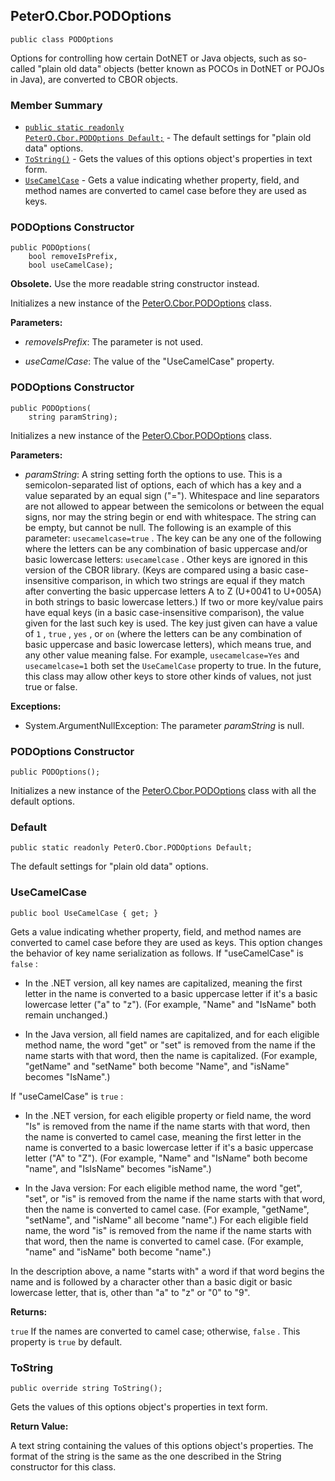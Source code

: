 ## PeterO.Cbor.PODOptions

    public class PODOptions

Options for controlling how certain DotNET or Java objects, such as so-called "plain old data" objects (better known as POCOs in DotNET or POJOs in Java), are converted to CBOR objects.

### Member Summary
* <code>[public static readonly PeterO.Cbor.PODOptions Default;](#Default)</code> - The default settings for "plain old data" options.
* <code>[ToString()](#ToString)</code> - Gets the values of this options object's properties in text form.
* <code>[UseCamelCase](#UseCamelCase)</code> - Gets a value indicating whether property, field, and method names are converted to camel case before they are used as keys.

<a id="Void_ctor_Boolean_Boolean"></a>
### PODOptions Constructor

    public PODOptions(
        bool removeIsPrefix,
        bool useCamelCase);

<b>Obsolete.</b> Use the more readable string constructor instead.

Initializes a new instance of the [PeterO.Cbor.PODOptions](PeterO.Cbor.PODOptions.md) class.

<b>Parameters:</b>

 * <i>removeIsPrefix</i>: The parameter is not used.

 * <i>useCamelCase</i>: The value of the "UseCamelCase" property.

<a id="Void_ctor_System_String"></a>
### PODOptions Constructor

    public PODOptions(
        string paramString);

Initializes a new instance of the [PeterO.Cbor.PODOptions](PeterO.Cbor.PODOptions.md) class.

<b>Parameters:</b>

 * <i>paramString</i>: A string setting forth the options to use. This is a semicolon-separated list of options, each of which has a key and a value separated by an equal sign ("="). Whitespace and line separators are not allowed to appear between the semicolons or between the equal signs, nor may the string begin or end with whitespace. The string can be empty, but cannot be null. The following is an example of this parameter:  `usecamelcase=true` . The key can be any one of the following where the letters can be any combination of basic uppercase and/or basic lowercase letters:  `usecamelcase` . Other keys are ignored in this version of the CBOR library. (Keys are compared using a basic case-insensitive comparison, in which two strings are equal if they match after converting the basic uppercase letters A to Z (U+0041 to U+005A) in both strings to basic lowercase letters.) If two or more key/value pairs have equal keys (in a basic case-insensitive comparison), the value given for the last such key is used. The key just given can have a value of  `1` ,  `true` ,  `yes` , or  `on`  (where the letters can be any combination of basic uppercase and basic lowercase letters), which means true, and any other value meaning false. For example,  `usecamelcase=Yes`  and  `usecamelcase=1`  both set the  `UseCamelCase`  property to true. In the future, this class may allow other keys to store other kinds of values, not just true or false.

<b>Exceptions:</b>

 * System.ArgumentNullException:
The parameter  <i>paramString</i>
 is null.

<a id="Void_ctor"></a>
### PODOptions Constructor

    public PODOptions();

Initializes a new instance of the [PeterO.Cbor.PODOptions](PeterO.Cbor.PODOptions.md) class with all the default options.

<a id="Default"></a>
### Default

    public static readonly PeterO.Cbor.PODOptions Default;

The default settings for "plain old data" options.

<a id="UseCamelCase"></a>
### UseCamelCase

    public bool UseCamelCase { get; }

Gets a value indicating whether property, field, and method names are converted to camel case before they are used as keys. This option changes the behavior of key name serialization as follows. If "useCamelCase" is  `false`  :

 * In the .NET version, all key names are capitalized, meaning the first letter in the name is converted to a basic uppercase letter if it's a basic lowercase letter ("a" to "z"). (For example, "Name" and "IsName" both remain unchanged.)

 * In the Java version, all field names are capitalized, and for each eligible method name, the word "get" or "set" is removed from the name if the name starts with that word, then the name is capitalized. (For example, "getName" and "setName" both become "Name", and "isName" becomes "IsName".)

If "useCamelCase" is  `true`  :

 * In the .NET version, for each eligible property or field name, the word "Is" is removed from the name if the name starts with that word, then the name is converted to camel case, meaning the first letter in the name is converted to a basic lowercase letter if it's a basic uppercase letter ("A" to "Z"). (For example, "Name" and "IsName" both become "name", and "IsIsName" becomes "isName".)

 * In the Java version: For each eligible method name, the word "get", "set", or "is" is removed from the name if the name starts with that word, then the name is converted to camel case. (For example, "getName", "setName", and "isName" all become "name".) For each eligible field name, the word "is" is removed from the name if the name starts with that word, then the name is converted to camel case. (For example, "name" and "isName" both become "name".)

In the description above, a name "starts with" a word if that word begins the name and is followed by a character other than a basic digit or basic lowercase letter, that is, other than "a" to "z" or "0" to "9".

<b>Returns:</b>

 `true`  If the names are converted to camel case; otherwise,  `false` . This property is  `true`  by default.

<a id="ToString"></a>
### ToString

    public override string ToString();

Gets the values of this options object's properties in text form.

<b>Return Value:</b>

A text string containing the values of this options object's properties. The format of the string is the same as the one described in the String constructor for this class.
